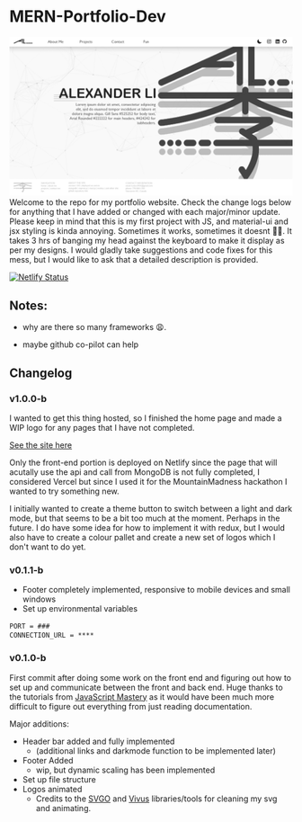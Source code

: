 # MERN-Portfolio-Dev
<img src="./design_files/Home.png">
Welcome to the repo for my portfolio website. Check the change logs below for anything that I have added or changed with each major/minor update. Please keep in mind that this is my first project with JS, and material-ui and jsx styling is kinda annoying. Sometimes it works, sometimes it doesnt 🤷‍♂️. It takes 3 hrs of banging my head against the keyboard to make it display as per my designs. I would gladly take suggestions and code fixes for this mess, but I would like to ask that a detailed description is provided.


[![Netlify Status](https://api.netlify.com/api/v1/badges/dbff7bc3-9ac0-4207-bcba-b7ceb01d42c6/deploy-status)](https://app.netlify.com/sites/axli/deploys)
## Notes:

- why are there so many frameworks 😩.

- maybe github co-pilot can help

## Changelog

### v1.0.0-b
I wanted to get this thing hosted, so I finished the home page and made a WIP logo for any pages that I have not completed. 

[See the site here](https://www.alexli.tech/)

Only the front-end portion is deployed on Netlify since the page that will acutally use the api and call from MongoDB is not fully completed, I considered Vercel but since I used it for the MountainMadness hackathon I wanted to try something new.

I initially wanted to create a theme button to switch between a light and dark mode, but that seems to be a bit too much at the moment. Perhaps in the future. I do have some idea for how to implement it with redux, but I would also have to create a colour pallet and create a new set of logos which I don't want to do yet.

### v0.1.1-b 
- Footer completely implemented, responsive to mobile devices and small windows
- Set up environmental variables 

```
PORT = ###
CONNECTION_URL = ****
```

### v0.1.0-b
First commit after doing some work on the front end and figuring out how to set up and communicate between the front and back end. Huge thanks to the tutorials from [JavaScript Mastery](https://www.youtube.com/channel/UCmXmlB4-HJytD7wek0Uo97A) as it would have been much more difficult to figure out everything from just reading documentation.

Major additions:
- Header bar added and fully implemented
  - (additional links and darkmode function to be implemented later)
- Footer Added
  - wip, but dynamic scaling has been implemented
- Set up file structure 
- Logos animated
  - Credits to the [SVGO](https://github.com/svg/svgo) and [Vivus](https://github.com/maxwellito/vivus) libraries/tools for cleaning my svg and animating.




